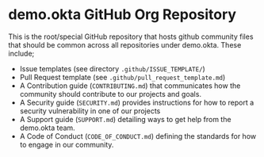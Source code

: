 # demo.okta GitHub Org Repository

This is the root/special GitHub repository that hosts github community files that should be common across all repositories under demo.okta. These include; 

* Issue templates (see directory `.github/ISSUE_TEMPLATE/`)
* Pull Request template (see `.github/pull_request_template.md`)
* A Contribution guide (`CONTRIBUTING.md`) that communicates how the community should contribute to our projects and goals.
* A Security guide (`SECURITY.md`) provides instructions for how to report a security vulnerability in one of our projects
* A Support guide (`SUPPORT.md`) detailing ways to get help from the demo.okta team.
* A Code of Conduct (`CODE_OF_CONDUCT.md`) defining the standards for how to engage in our community. 
